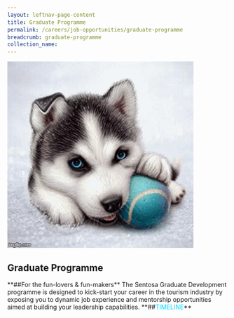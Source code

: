 ```yaml
---
layout: leftnav-page-content
title: Graduate Programme
permalink: /careers/job-opportunities/graduate-programme
breadcrumb: graduate-programme
collection_name:
---
```

<div class="row">
<div col-is-12>
      <figure style="margin: 0;position: relative;">
			<img src="../images/careers/testimagev1.gif" alt="Develop With Us"/>
			</figure>
      <h2><b>Graduate Programme</b></h2>
        **##For the fun-lovers & fun-makers**
          The Sentosa Graduate Development programme is designed to kick-start your career in the tourism industry by exposing you to dynamic job experience and mentorship opportunities aimed at building your leadership capabilities.
              **##<span style="color: #00DBFF">TIMELINE</span>**
</div>
</div>
